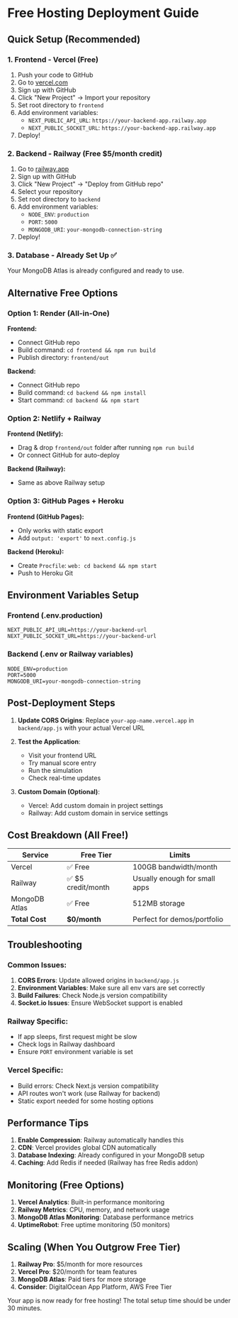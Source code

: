 # Free Hosting Deployment Guide

## Quick Setup (Recommended)

### 1. Frontend - Vercel (Free)
1. Push your code to GitHub
2. Go to [vercel.com](https://vercel.com)
3. Sign up with GitHub
4. Click "New Project" → Import your repository
5. Set root directory to `frontend`
6. Add environment variables:
   - `NEXT_PUBLIC_API_URL`: `https://your-backend-app.railway.app`
   - `NEXT_PUBLIC_SOCKET_URL`: `https://your-backend-app.railway.app`
7. Deploy!

### 2. Backend - Railway (Free $5/month credit)
1. Go to [railway.app](https://railway.app)
2. Sign up with GitHub
3. Click "New Project" → "Deploy from GitHub repo"
4. Select your repository
5. Set root directory to `backend`
6. Add environment variables:
   - `NODE_ENV`: `production`
   - `PORT`: `5000`
   - `MONGODB_URI`: `your-mongodb-connection-string`
7. Deploy!

### 3. Database - Already Set Up ✅
Your MongoDB Atlas is already configured and ready to use.

## Alternative Free Options

### Option 1: Render (All-in-One)
**Frontend:**
- Connect GitHub repo
- Build command: `cd frontend && npm run build`
- Publish directory: `frontend/out`

**Backend:**
- Connect GitHub repo
- Build command: `cd backend && npm install`
- Start command: `cd backend && npm start`

### Option 2: Netlify + Railway
**Frontend (Netlify):**
- Drag & drop `frontend/out` folder after running `npm run build`
- Or connect GitHub for auto-deploy

**Backend (Railway):**
- Same as above Railway setup

### Option 3: GitHub Pages + Heroku
**Frontend (GitHub Pages):**
- Only works with static export
- Add `output: 'export'` to `next.config.js`

**Backend (Heroku):**
- Create `Procfile`: `web: cd backend && npm start`
- Push to Heroku Git

## Environment Variables Setup

### Frontend (.env.production)
```
NEXT_PUBLIC_API_URL=https://your-backend-url
NEXT_PUBLIC_SOCKET_URL=https://your-backend-url
```

### Backend (.env or Railway variables)
```
NODE_ENV=production
PORT=5000
MONGODB_URI=your-mongodb-connection-string
```

## Post-Deployment Steps

1. **Update CORS Origins**: Replace `your-app-name.vercel.app` in `backend/app.js` with your actual Vercel URL

2. **Test the Application**:
   - Visit your frontend URL
   - Try manual score entry
   - Run the simulation
   - Check real-time updates

3. **Custom Domain (Optional)**:
   - Vercel: Add custom domain in project settings
   - Railway: Add custom domain in service settings

## Cost Breakdown (All Free!)

| Service | Free Tier | Limits |
|---------|-----------|--------|
| Vercel | ✅ Free | 100GB bandwidth/month |
| Railway | ✅ $5 credit/month | Usually enough for small apps |
| MongoDB Atlas | ✅ Free | 512MB storage |
| **Total Cost** | **$0/month** | Perfect for demos/portfolio |

## Troubleshooting

### Common Issues:
1. **CORS Errors**: Update allowed origins in `backend/app.js`
2. **Environment Variables**: Make sure all env vars are set correctly
3. **Build Failures**: Check Node.js version compatibility
4. **Socket.io Issues**: Ensure WebSocket support is enabled

### Railway Specific:
- If app sleeps, first request might be slow
- Check logs in Railway dashboard
- Ensure `PORT` environment variable is set

### Vercel Specific:
- Build errors: Check Next.js version compatibility
- API routes won't work (use Railway for backend)
- Static export needed for some hosting options

## Performance Tips

1. **Enable Compression**: Railway automatically handles this
2. **CDN**: Vercel provides global CDN automatically
3. **Database Indexing**: Already configured in your MongoDB setup
4. **Caching**: Add Redis if needed (Railway has free Redis addon)

## Monitoring (Free Options)

1. **Vercel Analytics**: Built-in performance monitoring
2. **Railway Metrics**: CPU, memory, and network usage
3. **MongoDB Atlas Monitoring**: Database performance metrics
4. **UptimeRobot**: Free uptime monitoring (50 monitors)

## Scaling (When You Outgrow Free Tier)

1. **Railway Pro**: $5/month for more resources
2. **Vercel Pro**: $20/month for team features
3. **MongoDB Atlas**: Paid tiers for more storage
4. **Consider**: DigitalOcean App Platform, AWS Free Tier

Your app is now ready for free hosting! The total setup time should be under 30 minutes.